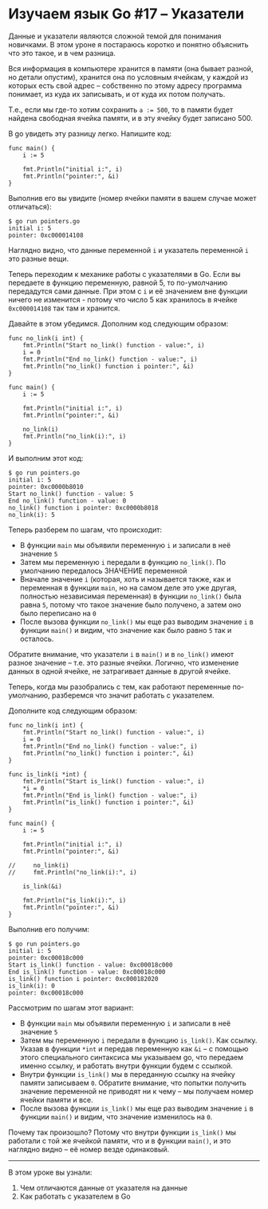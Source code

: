 
# Изучаем язык Go #17 – Указатели

Данные и указатели являются сложной темой для понимания новичками. В этом уроне я постараюсь коротко и понятно объяснить
что это такое, и в чем разница.

Вся информация в компьютере хранится в памяти (она бывает разной, но детали опустим), хранится она по условным ячейкам,
у каждой из которых есть свой адрес – собственно по этому адресу программа понимает, из куда их записывать, и от куда их
потом получать.

Т.е., если мы где-то хотим сохранить `a := 500`, то в памяти будет найдена свободная ячейка памяти, и в эту ячейку будет
записано 500.

В go увидеть эту разницу легко. Напишите код:

```
func main() {
    i := 5

    fmt.Println("initial i:", i)
    fmt.Println("pointer:", &i)
}
```

Выполнив его вы увидите (номер ячейки памяти в вашем случае может отличаться):

```
$ go run pointers.go 
initial i: 5
pointer: 0xc000014108
```

Наглядно видно, что данные переменной `i` и указатель переменной `i` это разные вещи.

Теперь переходим к механике работы с указателями в Go. Если вы передаете в функцию переменную, равной 5, то по-умолчанию
передадутся сами данные. При этом с `i` и её значением вне функции ничего не изменится - потому что число 5 как 
хранилось в ячейке `0xc000014108` так там и хранится.

Давайте в этом убедимся. Дополним код следующим образом:

```
func no_link(i int) {
    fmt.Println("Start no_link() function - value:", i)
    i = 0
    fmt.Println("End no_link() function - value:", i)
    fmt.Println("no_link() function i pointer:", &i)
}

func main() {
    i := 5

    fmt.Println("initial i:", i)
    fmt.Println("pointer:", &i)

    no_link(i)
    fmt.Println("no_link(i):", i)
}
```

И выполним этот код:

```
$ go run pointers.go 
initial i: 5
pointer: 0xc0000b8010
Start no_link() function - value: 5
End no_link() function - value: 0
no_link() function i pointer: 0xc0000b8018
no_link(i): 5
```

Теперь разберем по шагам, что происходит:

- В функции `main` мы объявили переменную `i` и записали в неё значение `5`
- Затем мы переменную `i` передали в функцию `no_link()`. По умолчанию передалось ЗНАЧЕНИЕ переменной
- Вначале значение `i` (которая, хоть и называется также, как и переменная в функции `main`, но на самом деле это уже
другая, полностью независимая переменная) в функции `no_link()` была равна `5`, потому что такое значение было получено,
а затем оно было переписано на `0`
- После вызова функции `no_link()` мы еще раз выводим значение `i` в функции `main()` и видим, что значение как было
 равно `5` так и осталось.

Обратите внимание, что указатели `i` в `main()` и в `no_link()` имеют разное значение – т.е. это разные ячейки. Логично,
что изменение данных в одной ячейке, не затрагивает данные в другой ячейке.

Теперь, когда мы разобрались с тем, как работают переменные по-умолчанию, разберемся что значит работать с указателем.

Дополните код следующим образом:

```
func no_link(i int) {
    fmt.Println("Start no_link() function - value:", i)
    i = 0
    fmt.Println("End no_link() function - value:", i)
    fmt.Println("no_link() function i pointer:", &i)
}

func is_link(i *int) {
    fmt.Println("Start is_link() function - value:", i)
    *i = 0
    fmt.Println("End is_link() function - value:", i)
    fmt.Println("is_link() function i pointer:", &i)
}

func main() {
    i := 5

    fmt.Println("initial i:", i)
    fmt.Println("pointer:", &i)

//     no_link(i)
//     fmt.Println("no_link(i):", i)

    is_link(&i)

    fmt.Println("is_link(i):", i)
    fmt.Println("pointer:", &i)
}
```

Выполнив его получим:

```
$ go run pointers.go 
initial i: 5
pointer: 0xc00018c000
Start is_link() function - value: 0xc00018c000
End is_link() function - value: 0xc00018c000
is_link() function i pointer: 0xc000182020
is_link(i): 0
pointer: 0xc00018c000
```

Рассмотрим по шагам этот вариант:

- В функции `main` мы объявили переменную `i` и записали в неё значение `5`
- Затем мы переменную `i` передали в функцию `is_link()`. Как ссылку. Указав в функции `*int` и передав переменную как 
`&i` – с помощью этого специального синтаксиса мы указываем go, что передаем именно ссылку, и работать внутри функции
будем с ссылкой.
- Внутри функции `is_link()` мы в переданную ссылку на ячейку памяти записываем `0`. Обратите внимание, что попытки
получить значение переменной не приводят ни к чему – мы получаем номер ячейки памяти и все.
- После вызова функции `is_link()` мы еще раз выводим значение `i` в функции `main()` и видим, что значение изменилось
на `0`. 

Почему так произошло? Потому что внутри функции `is_link()` мы работали с той же ячейкой памяти, что и в функции
`main()`, и это наглядно видно – её номер везде одинаковый.

____

В этом уроке вы узнали:

1. Чем отличаются данные от указателя на данные
2. Как работать с указателем в Go
